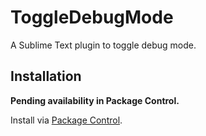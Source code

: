 # ToggleDebugMode

A Sublime Text plugin to toggle debug mode.

## Installation

**Pending availability in Package Control.**

Install via [Package Control](https://packagecontrol.io/packages/ToggleDebugMode).
